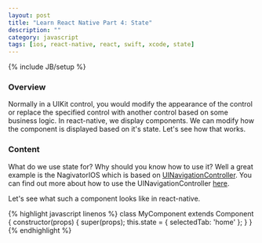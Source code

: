 ```yaml
---
layout: post
title: "Learn React Native Part 4: State"
description: ""
category: javascript
tags: [ios, react-native, react, swift, xcode, state]
---
```

{% include JB/setup %}

<!-- Overview -->
<h3>Overview</h3>

Normally in a UIKit control, you would modify the appearance of the control or replace the specified control with another control based on some business logic. In react-native, we display components. We can modify how the component is displayed based on it's state. Let's see how that works.

<!-- Content -->
<h3>Content</h3>

What do we use state for? Why should you know how to use it? Well a great example is the NagivatorIOS which is based on [UINavigationController](https://developer.apple.com/library/ios/documentation/UIKit/Reference/UINavigationController_Class/). You can find out more about how to use the UINavigationController [here](https://developer.apple.com/library/prerelease/ios/referencelibrary/GettingStarted/DevelopiOSAppsSwift/Lesson8.html).

Let's see what such a component looks like in react-native.

<!-- Code _______________________________________-->
{% highlight javascript linenos %}
class MyComponent extends Component {
    constructor(props) {
        super(props);
        this.state = {
            selectedTab: 'home'
        };
    }
}
{% endhighlight %}
<!-- /Code ^^^^^^^^^^^^^^^^^^^^^^^^^^^^^^^^^^^^^^-->